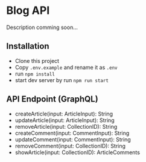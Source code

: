 # Blog API

Description comming soon...

## Installation

- Clone this project
- Copy `.env.example` and rename it as `.env`
- run `npm install`
- start dev server by run `npm run start`

## API Endpoint (GraphQL)

- createArticle(input: ArticleInput): String
- updateArticle(input: ArticleInput): String
- removeArticle(input: CollectionID): String
- createComment(input: CommentInput): String
- updateComment(input: CommentInput): String
- removeComment(input: CollectionID): String
- showArticle(input: CollectionID): ArticleComments

